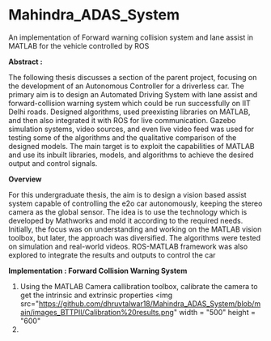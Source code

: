 # Mahindra_ADAS_System
An implementation of Forward warning collision system and lane assist in MATLAB for the vehicle controlled by ROS

<b>Abstract : </b>

The following thesis discusses a section of the parent project, focusing on the development of an Autonomous Controller for a driverless car. The primary aim is to design an Automated Driving System with lane assist and forward-collision warning system which could be run successfully on IIT Delhi roads. Designed algorithms, used preexisting libraries on MATLAB, and then also integrated it with ROS for live communication. Gazebo simulation systems, video sources, and even live video feed was used for testing some of the algorithms and the qualitative comparison of the designed models. The main target is to exploit the capabilities of MATLAB and use its inbuilt libraries, models, and algorithms to achieve the desired output and control signals.

<b>Overview</b>

For this undergraduate thesis, the aim is to design a vision based assist system capable of controlling the e2o car autonomously, keeping the stereo camera as the global sensor. The idea is to use the technology which is developed by Mathworks and mold it according to the required needs. Initially, the focus was on understanding and working on the MATLAB vision toolbox, but later, the approach was diversified. The algorithms were tested on simulation and real-world videos. ROS-MATLAB framework was also explored to integrate the results and outputs to control the car


<b> Implementation : Forward Collision Warning System </b>

1. Using the MATLAB Camera callibration toolbox, calibrate the camera to get the intrinsic and extrinsic properties
<img src="https://github.com/dhruvtalwar18/Mahindra_ADAS_System/blob/main/images_BTTPII/Calibration%20results.png" width = "500" height = "600"
2.   



